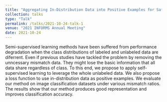 ```yaml
---
title: "Aggregating In-Distribution Data into Positive Examples for Safe-Semi Supervised Contrastive Learning"
collection: talks
type: "Talk"
permalink: /talks/2021-10-24-talk-1
venue: "2021 INFORMS Annual Meeting"
date: 2021-10-24
---
```


Semi-supervised learning methods have been suffered from performance degradation when the class distributions of labeled and unlabeled data are diferrent.
Even if previous studies have tackled the problem by removing the unncessary mismatch data. 
They might lose the basic information that all data share regardless of class. 
To this end, we propose to apply self-supervised learning to leverage the whole unlabeled data. 
We also propose a loss function to use in-distribution data as positive examples.
We evaluate our method on image classification datasets under various mismatch ratios. 
The results show that our method produces good representation and improves classification accuracy.
